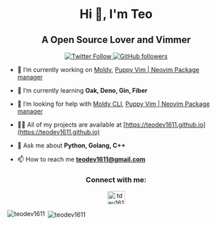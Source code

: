 
<h1 align="center">Hi 👋, I'm Teo</h1>
<h2 align="center">A Open Source Lover and Vimmer</h3>

<p align="center" width="100%">
  <a href="https://twitter.com/TDev1611">
  <img src="https://img.shields.io/twitter/follow/TDev1611?style=flat-square&label=Twitter%20Followers" alt="Twitter Follow"/>
  </a>
  <a href="https://github.com/TeoDev1611">
    <img src="https://img.shields.io/github/followers/TeoDev1611?style=flat-square&label=Github%20Followers" alt="GitHub followers"/>
   </a>
</p>

- 🔭 I’m currently working on [Moldy](https://github.com/Moldy-Community), [Puppy Vim | Neovim Package manager](https://github.com/TeoDev1611/Puppy)

- 🌱 I’m currently learning **Oak, Deno, Gin, Fiber**

- 🤝 I’m looking for help with [Moldy CLI](https://github.com/Moldy-Community/moldy), [Puppy Vim | Neovim Package manager](https://github.com/TeoDev1611/Puppy)

- 👨‍💻 All of my projects are available at [https://teodev1611.github.io](https://teodev1611.github.io)

- 💬 Ask me about **Python, Golang, C++**

- 📫 How to reach me **teodev1611@gmail.com**

<h3 align="center">Connect with me:</h3>
<p align="center">
<a href="https://twitter.com/tdev1611" target="blank"><img align="center" src="https://raw.githubusercontent.com/rahuldkjain/github-profile-readme-generator/master/src/images/icons/Social/twitter.svg" alt="tdev1611" height="30" width="40" /></a>
</p>

<p><img align="left" src="https://github-readme-stats.vercel.app/api/top-langs?username=teodev1611&show_icons=true&theme=tokyonight&locale=en&layout=compact" alt="teodev1611" /></p>

<p>&nbsp;<img align="center" src="https://github-readme-stats.vercel.app/api?username=teodev1611&show_icons=true&theme=tokyonight&locale=en" alt="teodev1611" /></p>



